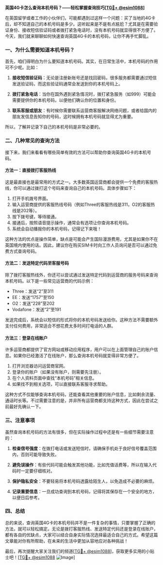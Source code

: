 **英国4G卡怎么查询本机号码？——轻松掌握查询技巧[[TG💪+ @esim1088](https://t.me/s/esim1088)]**

在英国留学或者工作的小伙伴们，可能都遇到过这样一个问题：买了当地的4G卡后，却不知道自己的本机号码是多少。这听起来是不是有点尴尬？尤其是在需要验证身份、接收短信验证码或者拨打紧急电话时，没有本机号码就显得很不方便了。今天，我们就来聊聊如何快速查询英国4G卡的本机号码，让你不再手忙脚乱。

### 一、为什么需要知道本机号码？

首先，咱们得明白为什么要知道本机号码。其实，在日常生活中，本机号码的作用可不少呢。比如：

1. **接收短信验证码**：无论是注册新账号还是找回密码，很多服务都需要通过短信发送验证码，而这些验证码通常会发送到你的本机号码上。
   
2. **拨打紧急电话**：当你在国外遇到紧急情况时，拨打紧急服务（如999）可能会需要提供你的本机号码，以便他们确认你的位置和身份。

3. **联系客服或朋友**：有时候你需要联系运营商客服解决网络问题，或者给国内的朋友发信息告知你的号码，这时候拥有本机号码就显得尤为重要。

所以，了解并记录下自己的本机号码是非常必要的。

### 二、几种常见的查询方法

接下来，我们来看看有哪些简单有效的方法可以帮助你查询英国4G卡的本机号码。

#### 方法一：直接拨打客服热线

这是最直接也是最常用的方式之一。大多数英国运营商都会提供一个免费的客服热线，你可以通过拨打这个号码来查询自己的本机号码。具体步骤如下：

1. 打开手机拨号界面。
2. 输入运营商提供的客服热线号码（例如Three的客服热线是311，O2的客服热线是202等）。
3. 按下拨号键，等待接通。
4. 接通后，按照语音提示操作，通常会有选项让你查询本机号码。
5. 系统会自动播报你的本机号码，记得记下来哦！

这种方法的优点是操作简单，缺点是可能会产生国际漫游费用，尤其是如果你不在英国境内使用的话。因此，建议你在购买SIM卡时向工作人员询问是否可以通过免费方式查询号码。

#### 方法二：发送特定代码至客服号码

除了拨打客服热线外，你还可以尝试通过发送特定代码到运营商的服务号码来查询本机号码。以下是一些常见运营商的代码示例：

- Three：发送“2”至311
- EE：发送“1757”至150
- O2：发送“228”至202
- Vodafone：发送“2”至191

发送完成后，系统会以短信的形式将你的本机号码发送给你。这种方法不需要额外支付任何费用，非常适合不想花费太多时间打电话的人群。

#### 方法三：登录在线账户

许多运营商都提供了官方网站或移动应用程序，用户可以在上面管理自己的账户信息。如果你已经激活了在线账户，那么查询本机号码就变得非常方便了。

1. 打开浏览器访问运营商官网。
2. 登录你的账户（如果没有账户，则需要先注册）。
3. 在个人资料页面中查找“本机号码”相关信息。
4. 如果找不到相关选项，可以直接联系客服寻求帮助。

这种方式不仅能够查询本机号码，还能查看其他重要的账户信息，比如剩余流量、通话时长等。不过需要注意的是，并非所有运营商都支持这种方式，因此在尝试之前最好先确认一下。

### 三、注意事项

虽然查询本机号码的方法有很多，但在实际操作过程中还是有一些细节需要注意的：

1. **检查信号强度**：在拨打电话或发送短信时，请确保手机处于良好信号覆盖范围内，否则可能导致失败。
   
2. **避免误操作**：有些代码可能会触发其他功能，比如充值话费等，所以在输入代码时一定要仔细核对。
   
3. **保护隐私安全**：不要轻易将本机号码透露给陌生人，以免造成不必要的麻烦。
   
4. **记录重要信息**：一旦成功查询到本机号码，记得将其保存在一个安全的地方，以便日后参考。

### 四、总结

总的来说，查询英国4G卡的本机号码并不是一件复杂的事情，只要掌握了正确的方法，就可以轻松搞定。无论是拨打客服热线、发送特定代码还是登录在线账户，都有各自的优缺点，大家可以结合自身实际情况选择最适合自己的方式。希望这篇文章能对你有所帮助，在未来的生活中更加从容地应对各种挑战！

最后，再次提醒大家关注我们的频道[[TG💪+ @esim1088](https://t.me/s/esim1088)]，获取更多实用的小贴士吧！[[TG💪+ @esim1088](https://t.me/s/esim1088) ![Image](https://i.postimg.cc/4NQfJmqS/Snipaste-2025-05-13-00-14-12.png)]